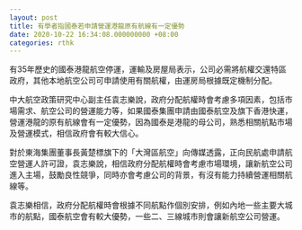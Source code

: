 ```yaml
---
layout: post
title: 有學者指國泰若申請營運港龍原有航線有一定優勢
date: 2020-10-22 16:34:08.000000000 +08:00
categories: rthk
---
```


有35年歷史的國泰港龍航空停運，運輸及房屋局表示，公司必需將航權交還特區政府，其他本地航空公司可申請使用有關航權，由運房局根據既定機制分配。

中大航空政策研究中心副主任袁志樂說，政府分配航權時會考慮多項因素，包括市場需求、航空公司的營運能力等，如果國泰集團申請由國泰航空及旗下香港快運，營運港龍的原有航線會有一定優勢，因為國泰是港龍的母公司，熟悉相關航點市場及營運模式，相信政府會有較大信心。

對於東海集團董事長黃楚標旗下的「大灣區航空」向傳媒透露，正向民航處申請航空營運人許可證，袁志樂說，相信政府分配航權時會考慮市場環境，讓新航空公司進入主場，鼓勵良性競爭，同時亦會考慮公司的背景，有沒有能力持續營運相關航線等。

袁志樂相信，政府分配航權時會根據不同航點作個別安排，例如內地一些主要大城市的航點，國泰航空會有較大優勢，一些二、三線城市則會讓新航空公司營運。
